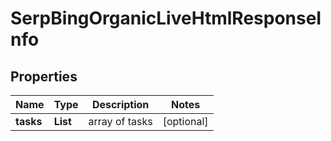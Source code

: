# SerpBingOrganicLiveHtmlResponseInfo


## Properties

| Name | Type | Description | Notes |
|------------ | ------------- | ------------- | -------------|
**tasks** | **List<SerpBingOrganicLiveHtmlTaskInfo>** | array of tasks |[optional]|